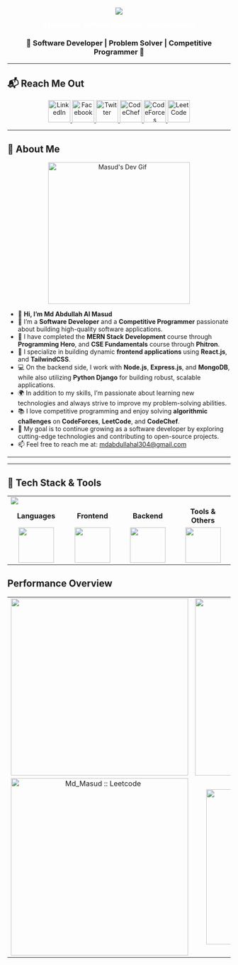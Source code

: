 <h1 align="center">
  <a href="https://git.io/typing-svg">
    <img src="https://readme-typing-svg.herokuapp.com/?lines=Hello,+There!+👋;%0AThis+is+Md+Abdullah+Al+Masud;&center=true&size=30&color=FFFFFF&weight=900&width=800">
  </a>
  <p style="font-size: 14px; color: white;">A passionate Software Developer from Bangladesh</p>
</h1>





<h3 align="center">🌟 Software Developer | Problem Solver | Competitive Programmer 🌟</h3>

---

## 📬 **Reach Me Out**

<p align="center">
  <!-- LinkedIn -->
  <a href="https://www.linkedin.com/in/md-abdullahalmasud/" target="_blank">
    <img src="https://img.shields.io/badge/LinkedIn-%230077B5.svg?&style=for-the-badge&logo=linkedin&logoColor=white" alt="LinkedIn" height="50"/>
  </a>
  <!-- Facebook -->
  <a href="https://www.facebook.com/mdabdullamasud.rana" target="_blank">
    <img src="https://img.shields.io/badge/Facebook-%231877F2.svg?&style=for-the-badge&logo=facebook&logoColor=white" alt="Facebook" height="50"/>
  </a>
  <!-- Twitter -->
  <a href="https://twitter.com/mdmasud83732961" target="_blank">
    <img src="https://img.shields.io/badge/Twitter-%231DA1F2.svg?&style=for-the-badge&logo=twitter&logoColor=white" alt="Twitter" height="50"/>
  </a>
  <!-- CodeChef -->
  <a href="https://www.codechef.com/users/mdabdullahal30" target="_blank">
    <img src="https://img.shields.io/badge/CodeChef-%235B4638.svg?&style=for-the-badge&logo=codechef&logoColor=white" alt="CodeChef" height="50"/>
  </a>
  <!-- CodeForces -->
  <a href="https://codeforces.com/profile/abdullahal304" target="_blank">
    <img src="https://img.shields.io/badge/CodeForces-%231F8ACB.svg?&style=for-the-badge&logo=codeforces&logoColor=white" alt="CodeForces" height="50"/>
  </a>
  <!-- LeetCode -->
  <a href="https://leetcode.com/u/md_masud/" target="_blank">
    <img src="https://img.shields.io/badge/LeetCode-%23FE7A16.svg?&style=for-the-badge&logo=leetcode&logoColor=white" alt="LeetCode" height="50"/>
  </a>
</p>

---

## 👤 **About Me**

<div align="center">
  <img src="https://i.ibb.co/KWgxWsd/masud.gif" alt="Masud's Dev Gif" width="320" />
</div>

- 👋 **Hi, I’m Md Abdullah Al Masud**
- 👀 I’m a **Software Developer** and a **Competitive Programmer** passionate about building high-quality software applications.
- 🌱 I have completed the **MERN Stack Development** course through **Programming Hero**, and **CSE Fundamentals** course through **Phitron**.
- 🚀 I specialize in building dynamic **frontend applications** using **React.js**, and **TailwindCSS**.
- 💻 On the backend side, I work with **Node.js**, **Express.js**, and **MongoDB**, while also utilizing **Python Django** for building robust, scalable applications.
- 🌍 In addition to my skills, I’m passionate about learning new technologies and always strive to improve my problem-solving abilities.
- 📚 I love competitive programming and enjoy solving **algorithmic challenges** on **CodeForces**, **LeetCode**, and **CodeChef**.
- 🎯 My goal is to continue growing as a software developer by exploring cutting-edge technologies and contributing to open-source projects.
- 📫 Feel free to reach me at: [mdabdullahal304@gmail.com](mailto:mdabdullahal304@gmail.com)

---
---





## 🚀 Tech Stack & Tools  

<div align="center">

<table>
  <tr>
    <td colspan="4" align="start">
      <img src="https://readme-typing-svg.herokuapp.com?font=Fira+Code&weight=700&pause=1000&color=FFFFFF&width=600&lines=My+Technology+Stack" />
    </td>
  </tr>

  <tr>
    <td align="center" width="250px"><b>Languages</b></td>
    <td align="center" width="250px"><b>Frontend</b></td>
    <td align="center" width="250px"><b>Backend</b></td>
    <td align="center" width="250px"><b>Tools & Others</b></td>
  </tr>

  <tr>
    <td align="center">
      <img src="https://skillicons.dev/icons?i=c,cpp,python,js" height="80"/>
    </td>
    <td align="center">
      <img src="https://skillicons.dev/icons?i=react,html,css,tailwind,bootstrap,firebase" height="80"/>
    </td>
    <td align="center">
      <img src="https://skillicons.dev/icons?i=nodejs,express,django,mongodb,postgres,mysql" height="80"/>
    </td>
    <td align="center">
      <img src="https://skillicons.dev/icons?i=git,github,vercel,figma,vscode,linux" height="80"/>
    </td>
  </tr>
</table>

</div>









## Performance Overview

<div align="center">
 <table>
  <!-- First row: GitHub streak and GitHub stats -->
  <tr>
    <td align="center">
      <a href="#">
        <img width="400" src="https://github-readme-streak-stats.herokuapp.com?user=mdmasudrana271&theme=tokyonight&date_format=M%20j%5B%2C%20Y%5D&dates=9A9A9A&ring=6C33A3&fire=E25822&stroke=00000000&currStreakNum=00E1FF&currStreakLabel=A6A6A6&border=FFFFFF&background=0A0A0A" />
      </a>
    </td>
    <td align="center">
      <img width="400" src="https://github-readme-stats.vercel.app/api?username=mdmasudrana271&show_icons=true&theme=radical&text_color=C9D1D9&icon_color=00E1FF&bg_color=0A0A0A&border_color=FFFFFF&count_private=true&include_all_commits=true" alt="mdmasudrana271" />
    </td>
  </tr>
  
  <!-- Second row: LeetCode badge and top languages -->
  <tr>
    <td align="center">
      <img width="400" src="https://leetcard.jacoblin.cool/Md_Masud?theme=dark&font=Montserrat&ext=heatmap" alt="Md_Masud :: Leetcode" />
    </td>
    <td align="center">
      <img width="350" src="https://github-readme-stats-salesp07.vercel.app/api/top-langs/?username=mdmasudrana271&hide=HTML&langs_count=8&layout=compact&theme=gruvbox&text_color=C9D1D9&icon_color=00E1FF&bg_color=0A0A0A&border_color=FFFFFF&border_radius=10&size_weight=0.5&count_weight=0.5&exclude_repo=github-readme-stats" alt="top langs" />
    </td>
  </tr>
</table>
</div>





<!---
<p><img align="left" src="https://github-readme-stats.vercel.app/api/top-langs?username=mdmasudrana271&show_icons=true&locale=en&layout=compact" alt="mdmasudrana271" /></p>

<p>&nbsp;<img align="center" src="https://github-readme-stats.vercel.app/api?username=mdmasudrana271&show_icons=true&locale=en" alt="mdmasudrana271" /></p>

<p><img align="center" src="https://github-readme-streak-stats.herokuapp.com/?user=mdmasudrana271&" alt="mdmasudrana271" /></p>
--->

<!---
## :computer: Technologies that I know
<br>
<p align="center">
<img src="https://i.ibb.co/2tjfqBB/HTML.png"/>
<img src="https://i.ibb.co/rsJ04Mq/css.png"/>
<img src="https://i.ibb.co/2FTr322/Java-Script.png"/>
<img src="https://i.ibb.co/YR7dMWD/react.png"/>
<img src="https://i.ibb.co/1r7wVpn/tailwind.png"/>
<img src="https://i.ibb.co/VDWP46y/Bootsrap.png"/>
<img src="https://i.ibb.co/nb4snnN/node.png"/>
<img src="https://i.ibb.co/rZ4L64H/express.png"/>
</p><br/>
--->

<!---
mdmasudrana271/mdmasudrana271 is a ✨ special ✨ repository because its `README.md` (this file) appears on your GitHub profile.
You can click the Preview link to take a look at your changes.
--->
